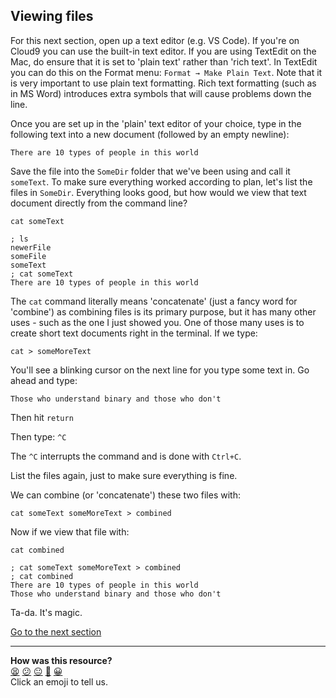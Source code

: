 ## Viewing files
For this next section, open up a text editor (e.g. VS Code). If you're on Cloud9 you can use the built-in text editor. If you are using TextEdit on the Mac, do ensure that it is set to 'plain text' rather than 'rich text'. In TextEdit you can do this on the Format menu: `Format → Make Plain Text`. Note that it is very important to use plain text formatting. Rich text formatting (such as in MS Word) introduces extra symbols that will cause problems down the line.

Once you are set up in the 'plain' text editor of your choice, type in the following text into a new document (followed by an empty newline):

```text
There are 10 types of people in this world
```

Save the file into the `SomeDir` folder that we've been using and call it `someText`. To make sure everything worked according to plan, let's list the files in `SomeDir`. Everything looks good, but how would we view that text document directly from the command line?

`cat someText`

```shell
; ls
newerFile
someFile
someText
; cat someText
There are 10 types of people in this world

```

The `cat` command literally means 'concatenate' (just a fancy word for 'combine') as combining files is its primary purpose, but it has many other uses - such as the one I just showed you.
One of those many uses is to create short text documents right in the terminal. If we type:

`cat > someMoreText`

You'll see a blinking cursor on the next line for you type some text in. Go ahead and type:

```text
Those who understand binary and those who don't
```

Then hit `return`

Then type: `^C`

The `^C` interrupts the command and is done with `Ctrl+C`.

List the files again, just to make sure everything is fine.

We can combine (or 'concatenate') these two files with:

`cat someText someMoreText > combined`

Now if we view that file with:

`cat combined`

```shell
; cat someText someMoreText > combined
; cat combined
There are 10 types of people in this world
Those who understand binary and those who don't

```

Ta-da. It's magic.

[Go to the next section](./12_viewing_large_files.md)


<!-- BEGIN GENERATED SECTION DO NOT EDIT -->

---

**How was this resource?**  
[😫](https://airtable.com/shrUJ3t7KLMqVRFKR?prefill_Repository=makersacademy/course&prefill_File=foundations/command_line/11_viewing_files.md&prefill_Sentiment=😫) [😕](https://airtable.com/shrUJ3t7KLMqVRFKR?prefill_Repository=makersacademy/course&prefill_File=foundations/command_line/11_viewing_files.md&prefill_Sentiment=😕) [😐](https://airtable.com/shrUJ3t7KLMqVRFKR?prefill_Repository=makersacademy/course&prefill_File=foundations/command_line/11_viewing_files.md&prefill_Sentiment=😐) [🙂](https://airtable.com/shrUJ3t7KLMqVRFKR?prefill_Repository=makersacademy/course&prefill_File=foundations/command_line/11_viewing_files.md&prefill_Sentiment=🙂) [😀](https://airtable.com/shrUJ3t7KLMqVRFKR?prefill_Repository=makersacademy/course&prefill_File=foundations/command_line/11_viewing_files.md&prefill_Sentiment=😀)  
Click an emoji to tell us.

<!-- END GENERATED SECTION DO NOT EDIT -->
